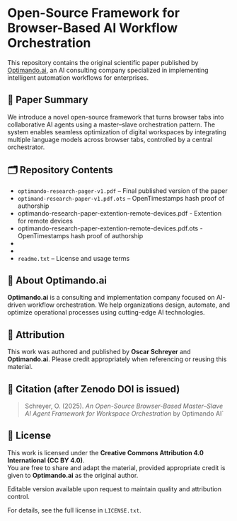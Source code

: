 # Open-Source Framework for Browser-Based AI Workflow Orchestration

This repository contains the original scientific paper published by [Optimando.ai](https://optimando.ai), an AI consulting company specialized in implementing intelligent automation workflows for enterprises.

## 📘 Paper Summary

We introduce a novel open-source framework that turns browser tabs into collaborative AI agents using a master–slave orchestration pattern. The system enables seamless optimization of digital workspaces by integrating multiple language models across browser tabs, controlled by a central orchestrator.

## 🗂 Repository Contents

- `optimando-research-pager-v1.pdf` – Final published version of the paper  
- `optimand-research-paper-v1.pdf.ots` – OpenTimestamps hash proof of authorship
- optimando-research-paper-extention-remote-devices.pdf - Extention for remote devices
- optimando-research-paper-extention-remote-devices.pdf.ots - OpenTimestamps hash proof of authorship
- 
- 
- `readme.txt` – License and usage terms

## 🧠 About Optimando.ai

**Optimando.ai** is a consulting and implementation company focused on AI-driven workflow orchestration. We help organizations design, automate, and optimize operational processes using cutting-edge AI technologies.

## 📢 Attribution

This work was authored and published by **Oscar Schreyer** and **Optimando.ai**. Please credit appropriately when referencing or reusing this material.

## 🔗 Citation (after Zenodo DOI is issued)

> Schreyer, O. (2025). *An Open-Source Browser-Based Master–Slave AI Agent Framework for Workspace Orchestration* by Optimando AI`

## 📝 License

This work is licensed under the **Creative Commons Attribution 4.0 International (CC BY 4.0)**.  
You are free to share and adapt the material, provided appropriate credit is given to **Optimando.ai** as the original author.

Editable version available upon request to maintain quality and attribution control.

For details, see the full license in `LICENSE.txt`.
